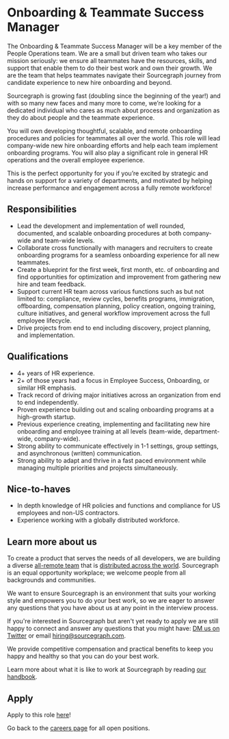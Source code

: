 # Onboarding & Teammate Success Manager

The Onboarding & Teammate Success Manager will be a key member of the People Operations team. We are a small but driven team who takes our mission seriously: we ensure all teammates have the resources, skills, and support that enable them to do their best work and own their growth. We are the team that helps teammates navigate their Sourcegraph journey from candidate experience to new hire onboarding and beyond.

Sourcegraph is growing fast (doubling since the beginning of the year!) and with so many new faces and many more to come, we’re looking for a dedicated individual who cares as much about process and organization as they do about people and the teammate experience.

You will own developing thoughtful, scalable, and remote onboarding procedures and policies for teammates all over the world. This role will lead company-wide new hire onboarding efforts and help each team implement onboarding programs. You will also play a significant role in general HR operations and the overall employee experience. 

This is the perfect opportunity for you if you’re excited by strategic and hands on support for a variety of departments, and motivated by helping increase performance and engagement across a fully remote workforce!

## Responsibilities

- Lead the development and implementation of well rounded, documented, and scalable onboarding procedures at both company-wide and team-wide levels.
- Collaborate cross functionally with managers and recruiters to create onboarding programs for a seamless onboarding experience for all new teammates.
- Create a blueprint for the first week, first month, etc. of onboarding and find opportunities for optimization and improvement from gathering new hire and team feedback.
- Support current HR team across various functions such as but not limited to: compliance, review cycles, benefits programs, immigration, offboarding, compensation planning, policy creation, ongoing training, culture initiatives, and general workflow improvement across the full employee lifecycle.
- Drive projects from end to end including discovery, project planning, and implementation.

## Qualifications

- 4+ years of HR experience.
- 2+ of those years had a focus in Employee Success, Onboarding, or similar HR emphasis.
- Track record of driving major initiatives across an organization from end to end independently.
- Proven experience building out and scaling onboarding programs at a high-growth startup. 
- Previous experience creating, implementing and facilitating new hire onboarding and employee training at all levels (team-wide, department-wide, company-wide).
- Strong ability to communicate effectively in 1-1 settings, group settings, and asynchronous (written) communication. 
- Strong ability to adapt and thrive in a fast paced environment while managing multiple priorities and projects simultaneously.

## Nice-to-haves

- In depth knowledge of HR policies and functions and compliance for US employees and non-US contractors.
- Experience working with a globally distributed workforce.


## Learn more about us

To create a product that serves the needs of all developers, we are building a diverse [all-remote team](https://about.sourcegraph.com/company/remote) that is [distributed across the world](https://about.sourcegraph.com/company/team). Sourcegraph is an equal opportunity workplace; we welcome people from all backgrounds and communities.

We want to ensure Sourcegraph is an environment that suits your working style and empowers you to do your best work, so we are eager to answer any questions that you have about us at any point in the interview process.

If you're interested in Sourcegraph but aren't yet ready to apply we are still happy to connect and answer any questions that you might have: [DM us on Twitter](https://twitter.com/srcgraph) or email hiring@sourcegraph.com.

We provide competitive compensation and practical benefits to keep you happy and healthy so that you can do your best work.

Learn more about what it is like to work at Sourcegraph by reading [our handbook](https://about.sourcegraph.com/handbook/).

## Apply

Apply to this role [here](https://jobs.lever.co/sourcegraph/700949a2-09ce-4de7-b3bd-a5af5032a4a9/apply)!

Go back to the [careers page](../../../company/careers.md) for all open positions.
